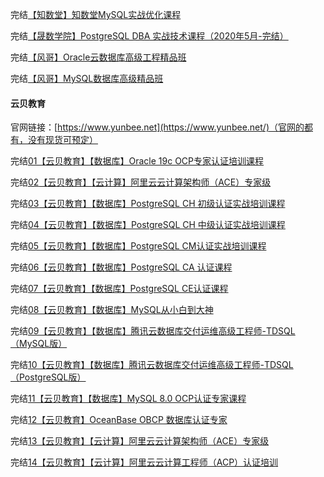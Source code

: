 完结[【知数堂】知数堂MySQL实战优化课程](https://m.ke.qq.com/course/package/28037)

完结[【晟数学院】PostgreSQL DBA 实战技术课程（2020年5月-完结）](https://m.ke.qq.com/course/package/28037)

完结[【风哥】Oracle云数据库高级工程精品班](https://e.51cto.com/training_303.html?utm_platform=pc&utm_medium=51cto&utm_source=edu&utm_content=jsy_list&rtm_frd=)

完结[【风哥】MySQL数据库高级精品班](https://e.51cto.com/training_131.html?utm_platform=pc&utm_medium=51cto&utm_source=edu&utm_content=jsy_list&rtm_frd=)

#### 云贝教育

官网链接：[https://www.yunbee.net](https://www.yunbee.net/)（官网的都有，没有现货可预定）

完结[01【云贝教育】【数据库】Oracle 19c OCP专家认证培训课程](https://www.yunbee.net/Home/Video/detail/video_id/101.html)

完结[02](https://www.yunbee.net/Home/Video/detail/video_id/105.html)[【云贝教育】](https://www.yunbee.net/Home/Video/detail/video_id/116.html)[【云计算】阿里云云计算架构师（ACE）专家级](https://www.yunbee.net/Home/Video/detail/video_id/105.html)

完结[03](https://www.yunbee.net/Home/Video/detail/video_id/132.html)[【云贝教育】](https://www.yunbee.net/Home/Video/detail/video_id/116.html)[【数据库】PostgreSQL CH 初级认证实战培训课程](https://www.yunbee.net/Home/Video/detail/video_id/132.html)

完结[04【云贝教育】【数据库】PostgreSQL CH 中级认证实战培训课程](https://www.yunbee.net/Home/Video/detail/video_id/133.html)

完结[05【云贝教育】【数据库】PostgreSQL CM认证实战培训课程](https://www.yunbee.net/Home/Video/detail/video_id/116.html)

完结[06【云贝教育】【数据库】PostgreSQL CA 认证课程](https://www.yunbee.net/Home/Video/detail/video_id/131.html)

完结[07【云贝教育】【数据库】PostgreSQL CE认证课程](https://www.yunbee.net/Home/Video/detail/video_id/119.html)

完结[08【云贝教育】【数据库】MySQL从小白到大神](https://www.yunbee.net/Home/Video/detail/video_id/129.html)

完结[09【云贝教育】【数据库】腾讯云数据库交付运维高级工程师-TDSQL（MySQL版）](https://www.yunbee.net/Home/Video/detail/video_id/126.html)

完结[10【云贝教育】【数据库】腾讯云数据库交付运维高级工程师-TDSQL（PostgreSQL版）](https://www.yunbee.net/Home/Video/detail/video_id/127.html)

完结[11【云贝教育】【数据库】MySQL 8.0 OCP认证专家课程](https://www.yunbee.net/Home/Video/detail/video_id/112.html)

完结[12【云贝教育】OceanBase OBCP 数据库认证专家](https://www.yunbee.net/Home/Video/detail/video_id/108.html)

完结[13【云贝教育】【云计算】阿里云云计算架构师（ACE）专家级](https://www.yunbee.net/Home/Video/detail/video_id/105.html)

完结[14【云贝教育】【云计算】阿里云云计算工程师（ACP）认证培训](https://www.yunbee.net/Home/Video/detail/video_id/108.html)
